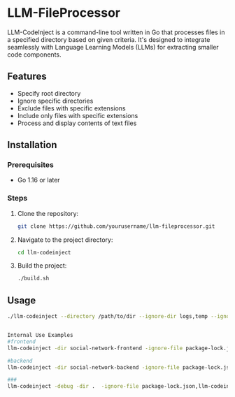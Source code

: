 # LLM-FileProcessor

LLM-CodeInject is a command-line tool written in Go that processes files in a specified directory based on given criteria. It's designed to integrate seamlessly with Language Learning Models (LLMs) for extracting smaller code components.

## Features
- Specify root directory
- Ignore specific directories
- Exclude files with specific extensions
- Include only files with specific extensions
- Process and display contents of text files

## Installation

### Prerequisites
- Go 1.16 or later

### Steps
1. Clone the repository:
    ```sh
    git clone https://github.com/yourusername/llm-fileprocessor.git
    ```
2. Navigate to the project directory:
    ```sh
    cd llm-codeinject
    ```
3. Build the project:
    ```sh
    ./build.sh
    ```

## Usage

```sh
./llm-codeinject --directory /path/to/dir --ignore-dir logs,temp --ignore-ext log,tmp --include-ext txt,md


Internal Use Examples
#frontend 
llm-codeinject -dir social-network-frontend -ignore-file package-lock.json -ignore-dir node_modules,__previewjs__ -ignore-ext svg,png,ico,md -output-file frontend.txt -save  #-show-size

#backend
llm-codeinject -dir social-network-backend -ignore-file package-lock.json,auth_test.go -ignore-dir tests -ignore-ext sum,mod -output-file backend.txt -save  #-show-size

###
llm-codeinject -debug -dir .  -ignore-file package-lock.json,llm-codeinject,frontend.txt -ignore-dir cmd,pkg,.idea,.git,node_modules,__previewjs__ -ignore-ext svg,png,ico,md -output-file frontend.txt -save  #-show-size
